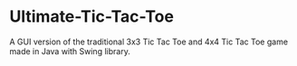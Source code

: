 Ultimate-Tic-Tac-Toe
====================

A GUI version of the traditional 3x3 Tic Tac Toe and 4x4 Tic Tac Toe game made in Java with Swing library.
